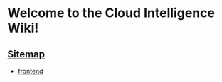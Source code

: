# Welcome to the Cloud Intelligence Wiki!

## [Sitemap](/gollum/overview/)
- [frontend](/gollum/overview/frontend/)